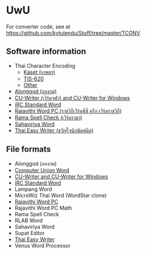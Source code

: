 # UwU

For converter code, see at https://github.com/kytulendu/Stuff/tree/master/TCONV

## Software information
* Thai Character Encoding
    * [Kaset (เกษตร)](code_Kaset.md)
    * [TIS-620](code_TIS-620.md)
    * [Other](code_other.md)
* [Alonggod (อลงกต)](sw_Alonggod.md)
* [CU-Writer (เวิร์ดจุฬา) and CU-Writer for Windows](sw_CU-Writer.md)
* [iRC Standard Word](sw_iRC_Standard_Word.md)
* [Rajavithi Word PC (ราชวิถีเวิร์ดพีซี หรือ เวิร์ดราชวิถี)](sw_Rajavithi_Word_PC.md)
* [Rama Spell Check (เวิร์ดรามา)](sw_Rama_SpellCheck.md)
* [Sahaviriya Word](sw_Sahaviriya_Word.md)
* [Thai Easy Writer (ขวัญใจนักพิมพ์ดีด)](sw_ThaiEasy_Writer.md)

## File formats

* Alonggod (อลงกต)
* [Computer Union Word](fmt_Computer_Union_Word.md)
* [CU-Writer and CU-Writer for Windows](fmt_CU-Writer.md)
* [iRC Standard Word](fmt_iRC_Standard_Word.md)
* Lampang Word
* MicroWiz Thai Word (WordStar clone)
* [Rajavithi Word PC](fmt_Rajavithi_Word_PC.md)
* Rajavithi Word PC Math
* Rama Spell Check
* RLAB Word
* Sahaviriya Word
* Supat Editor
* [Thai Easy Writer](fmt_ThaiEasy_Writer.md)
* Venus Word Processor

